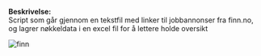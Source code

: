**Beskrivelse:**<br/>
Script som går gjennom en tekstfil med linker til jobbannonser fra finn.no, og lagrer nøkkeldata i en excel fil for å lettere holde oversikt


![finn](https://user-images.githubusercontent.com/72814986/103154564-69c43700-4798-11eb-96ae-3a6283772997.PNG)

